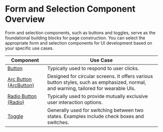 # Form and Selection Component Overview

Form and selection components, such as buttons and toggles, serve as the foundational building blocks for page construction. You can select the appropriate form and selection components for UI development based on your specific use cases.

| Component| Use Case|
| -------- | -------- |
| [Button](arkts-common-components-button.md)| Typically used to respond to user clicks.|
| [Arc Button (ArcButton)](arkts-advanced-components-arcbutton.md)| Designed for circular screens. It offers various button styles, such as emphasized, normal, and warning, tailored for wearable UIs.|
| [Radio Button (Radio)](arkts-common-components-radio-button.md)| Typically used to provide mutually exclusive user interaction options.|
| [Toggle](arkts-common-components-switch.md)| Generally used for switching between two states. Examples include check boxes and switches.|
